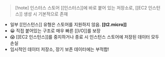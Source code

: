 ---
---

> [!note] 인스터스 스토어
> [[인스터스]]에 바로 붙어 있는 저장소로, [[EC2 인스턴스]] 생성 시 기본적으로 존재

- 일부 [[인스턴스]] 유형은 스토어를 지원하지 않음. **[[t2.micro]]**
- 😀 직접 붙어있는 구조로 매우 빠른 [[I/O]]를 보장
- 😱 [[EC2 인스턴스]]를 중지하거나 종료 시 인스턴스 스토어에 저장된 데이터 모두 손실
- 임시적인 데이터 저장소, 장기 보존 데이터에는 부적합!